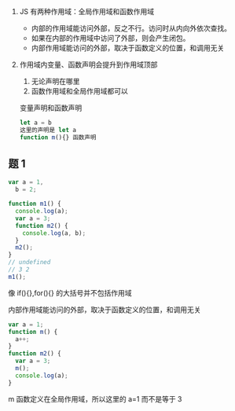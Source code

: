 1. JS 有两种作用域：全局作用域和函数作用域

   - 内部的作用域能访问外部，反之不行。访问时从内向外依次查找。
   - 如果在内部的作用域中访问了外部，则会产生闭包。
   - 内部作用域能访问的外部，取决于函数定义的位置，和调用无关

2. 作用域内变量、函数声明会提升到作用域顶部

   1. 无论声明在哪里
   2. 函数作用域和全局作用域都可以

   变量声明和函数声明

   ```js
   let a = b
   这里的声明是 let a
   function m(){} 函数声明
   ```

## 题 1

```js
var a = 1,
  b = 2;

function m1() {
  console.log(a);
  var a = 3;
  function m2() {
    console.log(a, b);
  }
  m2();
}
// undefined
// 3 2
m1();
```

像 if(){},for(){} 的大括号并不包括作用域

内部作用域能访问的外部，取决于函数定义的位置，和调用无关

```js
var a = 1;
function m() {
  a++;
}
function m2() {
  var a = 3;
  m();
  console.log(a);
}
```

m 函数定义在全局作用域，所以这里的 a=1 而不是等于 3

